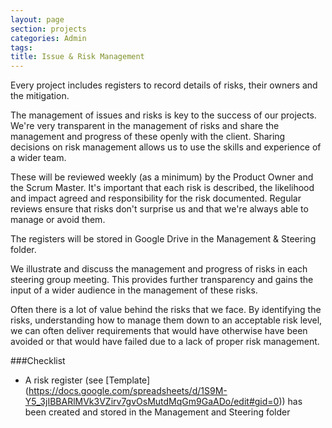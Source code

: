 ```yaml
---
layout: page
section: projects
categories: Admin
tags:
title: Issue & Risk Management
---
```


Every project includes registers to record details of risks, their owners and the mitigation.

The management of issues and risks is key to the success of our projects. We're very transparent in the management of risks and share the management and progress of these openly with the client. Sharing decisions on risk management allows us to use the skills and experience of a wider team.

These will be reviewed weekly (as a minimum) by the Product Owner and the Scrum Master. It's important that each risk is described, the likelihood and impact agreed and responsibility for the risk documented. Regular reviews ensure that risks don't surprise us and that we're always able to manage or avoid them.

The registers will be stored in Google Drive in the Management & Steering folder.

We illustrate and discuss the management and progress of risks in each steering group meeting. This provides further transparency and gains the input of a wider audience in the management of these risks.

Often there is a lot of value behind the risks that we face. By identifying the risks, understanding how to manage them down to an acceptable risk level, we can often deliver requirements that would have otherwise have been avoided or that would have failed due to a lack of proper risk management.

###Checklist 

 - A risk register (see [Template] (https://docs.google.com/spreadsheets/d/1S9M-Y5_3jIBBARlMVk3VZirv7gvOsMutdMqGm9GaADo/edit#gid=0)) has been created and stored in the Management and Steering folder
